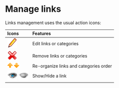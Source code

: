 # Manage links

Links management uses the usual action icons:

| Icons | Features |
| :--- | :--- |
| ![](../../.gitbook/assets/graphics221%20%283%29.png) | Edit links or categories |
| ![](../../.gitbook/assets/images158%20%286%29.png) | Remove links or categories |
| ![](../../.gitbook/assets/images159%20%286%29.png) | Re-organize links and categories order |
| ![](../../.gitbook/assets/images161%20%286%29.png) ![](../../.gitbook/assets/images160%20%286%29.png) | Show/Hide a link |

